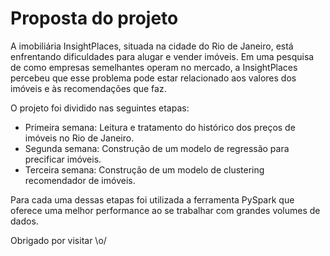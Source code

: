 # Proposta do projeto

A imobiliária InsightPlaces, situada na cidade do Rio de Janeiro, está enfrentando dificuldades para alugar e vender imóveis. Em uma pesquisa de como empresas semelhantes operam no mercado, a InsightPlaces percebeu que esse problema pode estar relacionado aos valores dos imóveis e às recomendações que faz. 

O projeto foi dividido nas seguintes etapas:

- Primeira semana: Leitura e tratamento do histórico dos preços de imóveis no Rio de Janeiro.
- Segunda semana: Construção de um modelo de regressão para precificar imóveis.
- Terceira semana: Construção de um modelo de clustering recomendador de imóveis.

Para cada uma dessas etapas foi utilizada a ferramenta PySpark que oferece uma melhor performance ao se trabalhar com grandes volumes de dados.

Obrigado por visitar \o/
